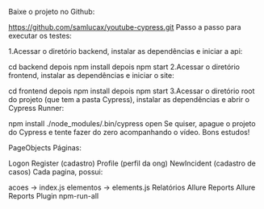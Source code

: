 Baixe o projeto no Github:

https://github.com/samlucax/youtube-cypress.git
Passo a passo para executar os testes:

1.Acessar o diretório backend, instalar as dependências e iniciar a api:

cd backend
depois npm install
depois npm start
2.Acessar o diretório frontend, instalar as dependências e iniciar o site:

cd frontend
depois npm install
depois npm start
3.Acessar o diretório root do projeto (que tem a pasta Cypress), instalar as dependências e abrir o Cypress Runner:

npm install
./node_modules/.bin/cypress open
Se quiser, apague o projeto do Cypress e tente fazer do zero acompanhando o vídeo. Bons estudos!

PageObjects
Páginas:

Logon
Register (cadastro)
Profile (perfil da ong)
NewIncident (cadastro de casos)
Cada pagina, possui:

acoes -> index.js
elementos -> elements.js
Relatórios
Allure Reports
Allure Reports Plugin
npm-run-all
